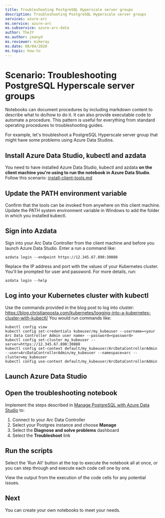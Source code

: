 ```yaml
---
title: Troubleshooting PostgreSQL Hyperscale server groups
description: Troubleshooting PostgreSQL Hyperscale server groups
services: azure-arc
ms.service: azure-arc
ms.subservice: azure-arc-data
author: TheJY
ms.author: jeanyd
ms.reviewer: mikeray
ms.date: 08/04/2020
ms.topic: how-to
---
```


# Scenario: Troubleshooting PostgreSQL Hyperscale server groups

Notebooks can document procedures by including markdown content to describe what to do/how to do it. It can also provide executable code to automate a procedure.  This pattern is useful for everything from standard operating procedures to troubleshooting guides.

 For example, let's troubleshoot a PostgreSQL Hyperscale server group that might have some problems using Azure Data Studios.

## Install Azure Data Studio, kubectl and azdata
You need to have installed Azure Data Studio, kubectl and azdata **on the client machine you're using to run the notebook in Azure Data Studio**.  Follow this scenario: [install-client-tools.md](https://github.com/microsoft/Azure-data-services-on-Azure-Arc/blob/jul-2020/scenarios/install-client-tools.md)

## Update the PATH environment variable
Confirm that the tools can be invoked from anywhere on this client machine. Update the PATH system environment variable in Windows to add the folder in which you installed kubectl.

## Sign into Azdata
Sign into your Arc Data Controller from the client machine and before you launch Azure Data Studio. Enter a run a command like:

```console
azdata login --endpoint https://12.345.67.890:30080
```
Replace the IP address and port with the values of your Kubernetes cluster. You'll be prompted for user and password. For more details, run:

```console
azdata login --help
```

## Log into your Kubernetes cluster with kubectl
Use the commands provided in the blog post to log into cluster: https://blog.christianposta.com/kubernetes/logging-into-a-kubernetes-cluster-with-kubectl/
You would run commands like:

```console
kubectl config view
kubectl config set-credentials kubeuser/my_kubeuser --username=<your Arc Data Controller Admin user name> --password=<password>
kubectl config set-cluster my_kubeuser --server=https://12.345.67.890:30080
kubectl config set-context default/my_kubeuser/ArcDataControllerAdmin --user=ArcDataControllerAdmin/my_kubeuser --namespace=arc --cluster=my_kubeuser
kubectl config use-context default/my_kubeuser/ArcDataControllerAdmin
```

## Launch Azure Data Studio

## Open the troubleshooting notebook

Implement the steps described in [Manage PostgreSQL with Azure Data Studio](manage-postgresql-server-group-with-azure-data-studio.md) to:
1. Connect to your Arc Data Controller
2. Select your Postgres instance and choose **Manage**
3. Select the **Diagnose and solve problems** dashboard
4. Select the **Troubleshoot** link

## Run the scripts
Select the 'Run All' button at the top to execute the notebook all at once, or you can step through and execute each code cell one by one.

View the output from the execution of the code cells for any potential issues.

## Next
You can create your own notebooks to meet your needs.